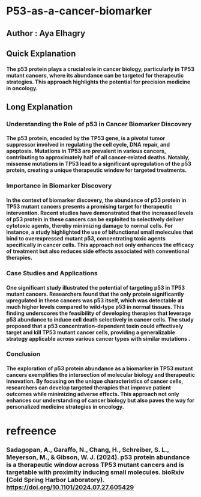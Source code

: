 # P53-as-a-cancer-biomarker
## Author : Aya Elhagry
## **Quick Explanation**
#### The p53 protein plays a crucial role in cancer biology, particularly in TP53 mutant cancers, where its abundance can be targeted for therapeutic strategies. This approach highlights the potential for precision medicine in oncology.
## **Long Explanation**
### **Understanding the Role of p53 in Cancer Biomarker Discovery**
#### The p53 protein, encoded by the TP53 gene, is a pivotal tumor suppressor involved in regulating the cell cycle, DNA repair, and apoptosis. Mutations in TP53 are prevalent in various cancers, contributing to approximately half of all cancer-related deaths. Notably, missense mutations in TP53 lead to a significant upregulation of the p53 protein, creating a unique therapeutic window for targeted treatments.
### **Importance in Biomarker Discovery**
#### In the context of biomarker discovery, the abundance of p53 protein in TP53 mutant cancers presents a promising target for therapeutic intervention. Recent studies have demonstrated that the increased levels of p53 protein in these cancers can be exploited to selectively deliver cytotoxic agents, thereby minimizing damage to normal cells. For instance, a study highlighted the use of bifunctional small molecules that bind to overexpressed mutant p53, concentrating toxic agents specifically in cancer cells. This approach not only enhances the efficacy of treatment but also reduces side effects associated with conventional therapies.
### **Case Studies and Applications**
#### One significant study illustrated the potential of targeting p53 in TP53 mutant cancers. Researchers found that the only protein significantly upregulated in these cancers was p53 itself, which was detectable at much higher levels compared to wild-type p53 in normal tissues. This finding underscores the feasibility of developing therapies that leverage p53 abundance to induce cell death selectively in cancer cells. The study proposed that a p53 concentration-dependent toxin could effectively target and kill TP53 mutant cancer cells, providing a generalizable strategy applicable across various cancer types with similar mutations .
### **Conclusion**
#### The exploration of p53 protein abundance as a biomarker in TP53 mutant cancers exemplifies the intersection of molecular biology and therapeutic innovation. By focusing on the unique characteristics of cancer cells, researchers can develop targeted therapies that improve patient outcomes while minimizing adverse effects. This approach not only enhances our understanding of cancer biology but also paves the way for personalized medicine strategies in oncology.
# refreence 
### Sadagopan, A., Garaffo, N., Chang, H., Schreiber, S. L., Meyerson, M., & Gibson, W. J. (2024). p53 protein abundance is a therapeutic window across TP53 mutant cancers and is targetable with proximity inducing small molecules. bioRxiv (Cold Spring Harbor Laboratory). https://doi.org/10.1101/2024.07.27.605429
